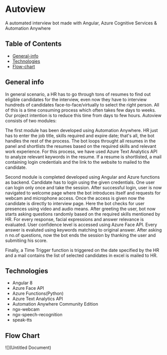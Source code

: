 # Autoview
A automated interview bot made with Angular, Azure Cognitive Services & Automation Anywhere

## Table of Contents
* [General-info](#general-info)
* [Technologies](#technologies)
* [Flow-chart](#flow-chart)

## General info
In general scenario, a HR has to go through tons of resumes to find out eligible candidates for the interview, even now they have to interview hundreds of candidates face-to-face/virtually to select the right person. All of this is a time consuming process which often takes few days to weeks. Our project intention is to reduce this time from days to few hours. Autoview consists of two modules:

The first module has been developed using Automation Anywhere. HR just has to enter the job title, skills required and expire date; that's all, the bot handles the rest of the process. The bot loops throught all resumes in the panel and shortlists the resumes based on the required skills and relevant work experience. For this process, we have used Azure Text Analytics API to analyze relevant keywords in the resume. If a resume is shortlisted, a mail containing login credentials and the link to the website to mailed to the candidate.
  
Second module is completed developed using Angular and Azure functions as backend. Candidate has to login using the given credentials. One user can login only once and take the session. After successful login, user is now navigated to welcome page where the bot introduces itself and requests for webcam and microphone access. Once the access is given now the candidate is directly to interview page. Here the bot checks for user presences using video and audio means. After greeting the user, bot now starts asking questions randomly based on the required skills mentioned by HR. For every response, facial expressions and answer relevance is evaluated. User confidence level is accessed using Azure Face API. Every answer is evaluted using keywords matching to original answer. After asking n no.of questions, now the bot ends the session by thanking the user and submitiing his score.

Finally, a Time Trigger function is triggered on the date specified by the HR and a mail contains the list of selected candidates in excel is mailed to HR.

## Technologies
* Angular 8
* Azure Face API
* Azure Functions(Python)
* Azure Text Analytics API
* Automation Anywhere Community Edition
* ngx-webcam
* ngx-speech-recognition
* speak-tts

## Flow Chart
![](Untitled Document)

